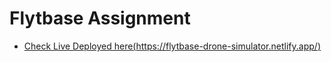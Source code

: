 # Flytbase Assignment 

- [Check Live Deployed here(https://flytbase-drone-simulator.netlify.app/)](https://flytbase-drone-simulator.netlify.app/)
